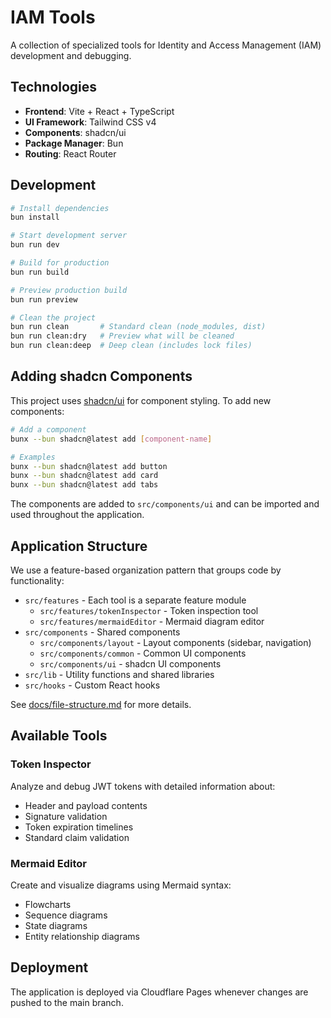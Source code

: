 # IAM Tools

A collection of specialized tools for Identity and Access Management (IAM) development and debugging.

## Technologies

- **Frontend**: Vite + React + TypeScript
- **UI Framework**: Tailwind CSS v4
- **Components**: shadcn/ui
- **Package Manager**: Bun
- **Routing**: React Router

## Development

```bash
# Install dependencies
bun install

# Start development server
bun run dev

# Build for production
bun run build

# Preview production build
bun run preview

# Clean the project
bun run clean       # Standard clean (node_modules, dist)
bun run clean:dry   # Preview what will be cleaned
bun run clean:deep  # Deep clean (includes lock files)
```

## Adding shadcn Components

This project uses [shadcn/ui](https://ui.shadcn.com/) for component styling. To add new components:

```bash
# Add a component
bunx --bun shadcn@latest add [component-name]

# Examples
bunx --bun shadcn@latest add button
bunx --bun shadcn@latest add card
bunx --bun shadcn@latest add tabs
```

The components are added to `src/components/ui` and can be imported and used throughout the application.

## Application Structure

We use a feature-based organization pattern that groups code by functionality:

- `src/features` - Each tool is a separate feature module
  - `src/features/tokenInspector` - Token inspection tool
  - `src/features/mermaidEditor` - Mermaid diagram editor
- `src/components` - Shared components
  - `src/components/layout` - Layout components (sidebar, navigation)
  - `src/components/common` - Common UI components
  - `src/components/ui` - shadcn UI components
- `src/lib` - Utility functions and shared libraries
- `src/hooks` - Custom React hooks

See [docs/file-structure.md](docs/file-structure.md) for more details.

## Available Tools

### Token Inspector

Analyze and debug JWT tokens with detailed information about:
- Header and payload contents
- Signature validation
- Token expiration timelines
- Standard claim validation

### Mermaid Editor

Create and visualize diagrams using Mermaid syntax:
- Flowcharts
- Sequence diagrams
- State diagrams
- Entity relationship diagrams

## Deployment

The application is deployed via Cloudflare Pages whenever changes are pushed to the main branch.

